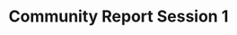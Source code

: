 ---
slug: community-session-1
type: event
event_type: Community Report Session
status: ready
title: Community Report Session 1
venue: VOGELFREI
date_time: Friday, April 21st, 10:00
chair: $sousa-santos-raphael
photo_gallery: https://www.flickr.com/photos/creativecodingutrecht/albums/72177720307967933
schedule:
    -   time: t10:00
        item: $on-the-fly-documentary
        screening: True
    -   time: t10:25
        item: $toplap-barcelona-community-report-2023
    -   time: t10:35
        item: $nl-cl-community-report
    -   time: t10:45
        item: $toplap-karlsruhe
        screening: True
    -   time: t11:00
        item: Group Photo
---